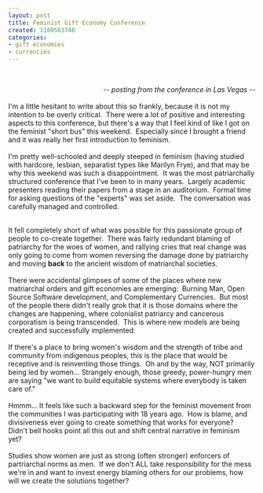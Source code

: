 ```yaml
---
layout: post
title: Feminist Gift Economy Conference
created: 1100563740
categories:
- gift economies
- currencies
---
```

<p>&nbsp;</p><div style="text-align: right;"><em>-- posting from the conference in Las Vegas --</em></div><div>&nbsp;</div><div>I'm a little hesitant to write about this so frankly, because it is not my intention to be overly critical. &nbsp;There were a lot of positive and interesting aspects to this conference, but there's a way that I feel kind of like I got on the feminist "short bus" this weekend. &nbsp;Especially since I brought a friend and it was really her first introduction to feminism.</div><div>&nbsp;</div><div>I'm pretty well-schooled and deeply steeped in feminism (having studied with hardcore, lesbian, separatist types like Marilyn Frye), and that may be why this weekend was such a disappointment. &nbsp;It was the most patriarchally structured conference that I've been to in many years. &nbsp;Largely academic presenters reading their papers from a stage in an auditorium. &nbsp;Formal time for asking questions of the "experts" was set aside. &nbsp;The conversation was carefully managed and controlled. &nbsp;</div><p><!--break--></p><div>&nbsp;</div><div>It fell completely short of what was possible for this passionate group of people to co-create together. &nbsp;There was fairly redundant blaming of patriarchy for the woes of women, and rallying cries that real change was only going to come from women reversing the damage done by patriarchy and moving <strong>back</strong> to the ancient wisdom of matriarchal societies. &nbsp;</div><div>&nbsp;</div><div>There were accidental glimpses of some of the places where new matriarchal orders and gift economies are emerging: &nbsp;Burning Man, Open Source Software development, and Complementary Currencies. &nbsp;But most of the people there didn't really grok that it is those domains where the changes are happening, where colonialist patriarcy and cancerous corporatism is being transcended. &nbsp;This is where new models are being created and successfully implemented. &nbsp;</div><div>&nbsp;</div><div>If there's a place to bring women's wisdom and the strength of tribe and community from indigenous peoples, this is the place that would be receptive and is reinventing those things. &nbsp;Oh and by the way, NOT primarily being led by women... Strangely enough, those greedy, power-hungry men are saying "we want to build equitable systems where everybody is taken care of."</div><div>&nbsp;</div><div>Hmmm... It feels like such a backward step for the feminist movement from the communities I was participating with 18 years ago. &nbsp;How is blame, and divisiveness ever going to create something that works for everyone? &nbsp; Didn't bell hooks point all this out and shift central narrative in feminism yet?&nbsp;</div><div>&nbsp;</div><div>Studies show women are just as strong (often stronger) enforcers of partriarchal norms as men. &nbsp;If we don't ALL take responsibility for the mess we're in and want to invest energy blaming others for our problems, how will we create the solutions together?</div><div>&nbsp;</div>
